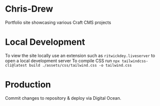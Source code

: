 # Chris-Drew
Portfolio site showcasing various Craft CMS projects

# Local Development
To view the site locally use an extension such as `ritwickdey.liveserver` to open a local development server
To compile CSS run `npx tailwindcss-cli@latest build ./assets/css/tailwind.css -o tailwind.css`

# Production
Commit changes to repository & deploy via Digital Ocean.
